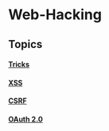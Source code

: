 
# Web-Hacking #
## Topics 

#### <a href="./General/Tricks">Tricks</a>
#### <a href="./General/XSS">XSS</a>
#### <a href="./General/CSRF">CSRF</a>
#### <a href="./General/OAuth 2.0">OAuth 2.0</a>
